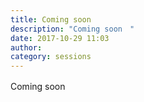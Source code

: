 ```yaml
---
title: Coming soon　
description: "Coming soon　"
date: 2017-10-29 11:03
author: 
category: sessions
---
```

Coming soon　